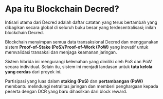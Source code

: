 # Apa itu Blockchain Decred?

Intisari utama dari Decred adalah daftar catatan yang terus bertambah yang dibagikan secara global di seluruh buku besar yang terdesentralisasi; inilah blockchain Decred.

Blockchain menyimpan semua data transaksional Decred dan menggunakan sistem **Proof-of-Stake (PoS)/Proof-of-Work (PoW)** yang inovatif untuk memvalidasi transaksi dan menjaga keamanan jaringan.

Sistem hibrida ini mengurangi kelemahan yang dimiliki oleh PoS dan PoW secara individual. Selain itu, sistem ini menjadi landasan untuk **tata kelola yang cerdas** dari proyek ini.

Partisipasi yang luas dalam **staking (PoS)** dan **pertambangan (PoW)** membantu melindungi netralitas jaringan dan memberi penghargaan kepada peserta dengan DCR yang baru dihasilkan dari block reward.